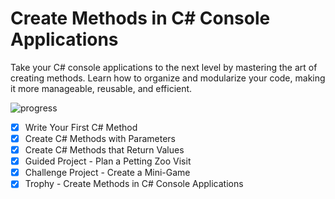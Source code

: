 # Create Methods in C# Console Applications

Take your C# console applications to the next level by mastering the art of creating methods. Learn how to organize and modularize your code, making it more manageable, reusable, and efficient.

![progress](https://progress-bar.dev/67/?title=progress&width=400)

- [X] Write Your First C# Method
- [X] Create C# Methods with Parameters
- [X] Create C# Methods that Return Values
- [X] Guided Project - Plan a Petting Zoo Visit
- [X] Challenge Project - Create a Mini-Game
- [X] Trophy - Create Methods in C# Console Applications
